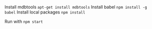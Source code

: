 
Install mdbtools `apt-get install mdbtools`
Install babel `npm install -g babel`
Install local packages `npm install`

Run with `npm start`